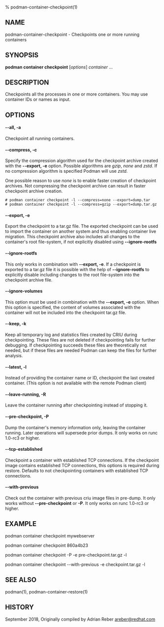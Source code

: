 % podman-container-checkpoint(1)

## NAME
podman\-container\-checkpoint - Checkpoints one or more running containers

## SYNOPSIS
**podman container checkpoint** [*options*] *container* ...

## DESCRIPTION
Checkpoints all the processes in one or more containers. You may use container IDs or names as input.

## OPTIONS
#### **--all**, **-a**

Checkpoint all running containers.

#### **--compress**, **-c**

Specify the compression algorithm used for the checkpoint archive created
with the **--export, -e** option. Possible algorithms are *gzip*, *none*
and *zstd*. If no compression algorithm is specified Podman will use
*zstd*.

One possible reason to use *none* is to enable faster creation of checkpoint
archives. Not compressing the checkpoint archive can result in faster checkpoint
archive creation.

```
# podman container checkpoint -l --compress=none --export=dump.tar
# podman container checkpoint -l --compress=gzip --export=dump.tar.gz
```

#### **--export**, **-e**

Export the checkpoint to a tar.gz file. The exported checkpoint can be used
to import the container on another system and thus enabling container live
migration. This checkpoint archive also includes all changes to the container's
root file-system, if not explicitly disabled using **--ignore-rootfs**

#### **--ignore-rootfs**

This only works in combination with **--export, -e**. If a checkpoint is
exported to a tar.gz file it is possible with the help of **--ignore-rootfs**
to explicitly disable including changes to the root file-system into
the checkpoint archive file.

#### **--ignore-volumes**

This option must be used in combination with the **--export, -e** option.
When this option is specified, the content of volumes associated with
the container will not be included into the checkpoint tar.gz file.

#### **--keep**, **-k**

Keep all temporary log and statistics files created by CRIU during checkpointing. These files
are not deleted if checkpointing fails for further debugging. If checkpointing succeeds these
files are theoretically not needed, but if these files are needed Podman can keep the files
for further analysis.

#### **--latest**, **-l**

Instead of providing the container name or ID, checkpoint the last created container. (This option is not available with the remote Podman client)

#### **--leave-running**, **-R**

Leave the container running after checkpointing instead of stopping it.

#### **--pre-checkpoint**, **-P**

Dump the container's memory information only, leaving the container running. Later
operations will supersede prior dumps. It only works on runc 1.0-rc3 or higher.

#### **--tcp-established**

Checkpoint a container with established TCP connections. If the checkpoint
image contains established TCP connections, this options is required during
restore. Defaults to not checkpointing containers with established TCP
connections.

#### **--with-previous**

Check out the container with previous criu image files in pre-dump. It only works
without **--pre-checkpoint** or **-P**. It only works on runc 1.0-rc3 or higher.

## EXAMPLE

podman container checkpoint mywebserver

podman container checkpoint 860a4b23

podman container checkpoint -P -e pre-checkpoint.tar.gz -l

podman container checkpoint --with-previous -e checkpoint.tar.gz -l

## SEE ALSO
podman(1), podman-container-restore(1)

## HISTORY
September 2018, Originally compiled by Adrian Reber <areber@redhat.com>
